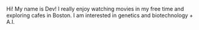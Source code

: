 Hi! My name is Dev!
I really enjoy watching movies in my free time and exploring cafes in Boston.
I am interested in genetics and biotechnology + A.I.

